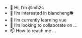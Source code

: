 - 👋 Hi, I’m @mh2c
- 👀 I’m interested in biancheng🐕
- 🌱 I’m currently learning vue
- 💞️ I’m looking to collaborate on ...
- 📫 How to reach me ...

<!---
mh2c/mh2c is a ✨ special ✨ repository because its `README.md` (this file) appears on your GitHub profile.
You can click the Preview link to take a look at your changes.
--->
